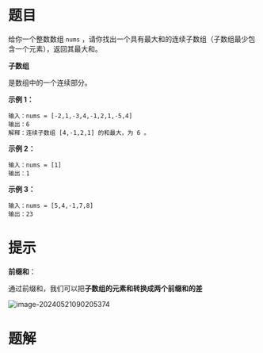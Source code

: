 # 题目

给你一个整数数组 `nums` ，请你找出一个具有最大和的连续子数组（子数组最少包含一个元素），返回其最大和。



**子数组**

是数组中的一个连续部分。



**示例 1：**

```
输入：nums = [-2,1,-3,4,-1,2,1,-5,4]
输出：6
解释：连续子数组 [4,-1,2,1] 的和最大，为 6 。
```

**示例 2：**

```
输入：nums = [1]
输出：1
```

**示例 3：**

```
输入：nums = [5,4,-1,7,8]
输出：23
```

# 提示

**前缀和**：

通过前缀和，我们可以把**子数组的元素和转换成两个前缀和的差**

![image-20240521090205374](https://s2.loli.net/2024/05/21/7VStsrh1qXHaj2U.png)



# 题解

```go

```

